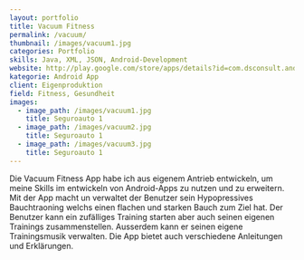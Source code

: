 ```yaml
---
layout: portfolio
title: Vacuum Fitness
permalink: /vacuum/
thumbnail: /images/vacuum1.jpg
categories: Portfolio 
skills: Java, XML, JSON, Android-Development
website: http://play.google.com/store/apps/details?id=com.dsconsult.android.vacuumfitness.flavors.free&gl=CH
kategorie: Android App
client: Eigenproduktion
field: Fitness, Gesundheit
images:
  - image_path: /images/vacuum1.jpg
    title: Seguroauto 1
  - image_path: /images/vacuum2.jpg
    title: Seguroauto 1
  - image_path: /images/vacuum3.jpg
    title: Seguroauto 1
---
```


Die Vacuum Fitness App habe ich aus eigenem Antrieb entwickeln, um meine Skills im entwickeln von Android-Apps zu nutzen und zu erweitern. Mit der App macht un verwaltet der Benutzer sein Hypopressives Bauchtraoning welchs einen flachen und starken Bauch zum Ziel hat. Der Benutzer kann ein zufälliges Training starten aber auch seinen eigenen Trainings zusammenstellen. Ausserdem kann er seinen eigene Trainingsmusik verwalten. Die App bietet auch verschiedene Anleitungen und Erklärungen.